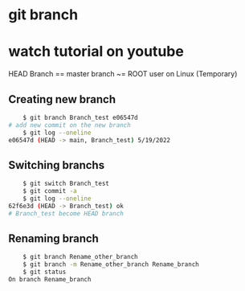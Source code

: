 # git branch

watch tutorial on youtube
=======
HEAD Branch == master branch ~= ROOT user on Linux (Temporary)
## Creating new branch
```bash
    $ git branch Branch_test e06547d
# add new commit on the new branch
    $ git log --oneline 
e06547d (HEAD -> main, Branch_test) 5/19/2022
```
## Switching branchs
```bash
    $ git switch Branch_test 
    $ git commit -a
    $ git log --oneline 
62f6e3d (HEAD -> Branch_test) ok
# Branch_test become HEAD branch
```
## Renaming branch
```bash
    $ git branch Rename_other_branch
    $ git branch -m Rename_other_branch Rename_branch
    $ git status 
On branch Rename_branch
```